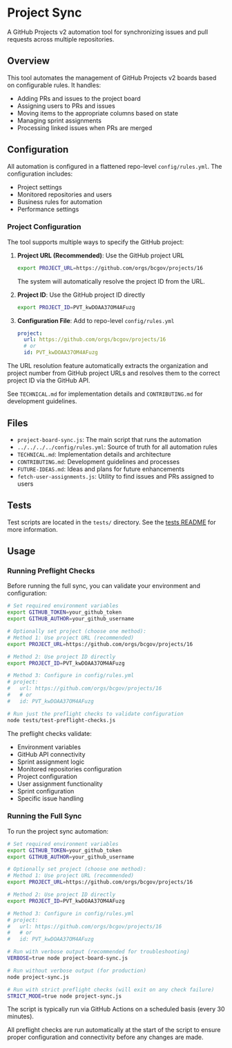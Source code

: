 # Project Sync

A GitHub Projects v2 automation tool for synchronizing issues and pull requests across multiple repositories.

## Overview

This tool automates the management of GitHub Projects v2 boards based on configurable rules. It handles:

- Adding PRs and issues to the project board
- Assigning users to PRs and issues
- Moving items to the appropriate columns based on state
- Managing sprint assignments
- Processing linked issues when PRs are merged

## Configuration

All automation is configured in a flattened repo-level `config/rules.yml`. The configuration includes:
- Project settings
- Monitored repositories and users
- Business rules for automation
- Performance settings

### Project Configuration

The tool supports multiple ways to specify the GitHub project:

1. **Project URL (Recommended)**: Use the GitHub project URL
   ```bash
   export PROJECT_URL=https://github.com/orgs/bcgov/projects/16
   ```
   The system will automatically resolve the project ID from the URL.

2. **Project ID**: Use the GitHub project ID directly
   ```bash
   export PROJECT_ID=PVT_kwDOAA37OM4AFuzg
   ```

3. **Configuration File**: Add to repo-level `config/rules.yml`
   ```yaml
   project:
     url: https://github.com/orgs/bcgov/projects/16
     # or
     id: PVT_kwDOAA37OM4AFuzg
   ```

The URL resolution feature automatically extracts the organization and project number from GitHub project URLs and resolves them to the correct project ID via the GitHub API.

See `TECHNICAL.md` for implementation details and `CONTRIBUTING.md` for development guidelines.

## Files

- `project-board-sync.js`: The main script that runs the automation
- `../../../../config/rules.yml`: Source of truth for all automation rules
- `TECHNICAL.md`: Implementation details and architecture
- `CONTRIBUTING.md`: Development guidelines and processes
- `FUTURE-IDEAS.md`: Ideas and plans for future enhancements
- `fetch-user-assignments.js`: Utility to find issues and PRs assigned to users

## Tests

Test scripts are located in the `tests/` directory. See the [tests README](tests/README.md) for more information.

## Usage

### Running Preflight Checks

Before running the full sync, you can validate your environment and configuration:

```bash
# Set required environment variables
export GITHUB_TOKEN=your_github_token
export GITHUB_AUTHOR=your_github_username

# Optionally set project (choose one method):
# Method 1: Use project URL (recommended)
export PROJECT_URL=https://github.com/orgs/bcgov/projects/16

# Method 2: Use project ID directly
export PROJECT_ID=PVT_kwDOAA37OM4AFuzg

# Method 3: Configure in config/rules.yml
# project:
#   url: https://github.com/orgs/bcgov/projects/16
#   # or
#   id: PVT_kwDOAA37OM4AFuzg

# Run just the preflight checks to validate configuration
node tests/test-preflight-checks.js
```

The preflight checks validate:
- Environment variables
- GitHub API connectivity
- Sprint assignment logic
- Monitored repositories configuration
- Project configuration
- User assignment functionality
- Sprint configuration
- Specific issue handling

### Running the Full Sync

To run the project sync automation:

```bash
# Set required environment variables
export GITHUB_TOKEN=your_github_token
export GITHUB_AUTHOR=your_github_username

# Optionally set project (choose one method):
# Method 1: Use project URL (recommended)
export PROJECT_URL=https://github.com/orgs/bcgov/projects/16

# Method 2: Use project ID directly
export PROJECT_ID=PVT_kwDOAA37OM4AFuzg

# Method 3: Configure in config/rules.yml
# project:
#   url: https://github.com/orgs/bcgov/projects/16
#   # or
#   id: PVT_kwDOAA37OM4AFuzg

# Run with verbose output (recommended for troubleshooting)
VERBOSE=true node project-board-sync.js

# Run without verbose output (for production)
node project-sync.js

# Run with strict preflight checks (will exit on any check failure)
STRICT_MODE=true node project-sync.js
```

The script is typically run via GitHub Actions on a scheduled basis (every 30 minutes).

All preflight checks are run automatically at the start of the script to ensure proper configuration and connectivity before any changes are made.
